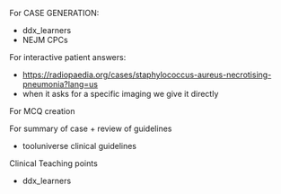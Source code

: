 

For CASE GENERATION:
- ddx_learners 
- NEJM CPCs 


For interactive patient answers:
- https://radiopaedia.org/cases/staphylococcus-aureus-necrotising-pneumonia?lang=us
- when it asks for a specific imaging we give it directly 


For MCQ creation 


For summary of case + review of guidelines
- tooluniverse clinical guidelines


Clinical Teaching points 
- ddx_learners







